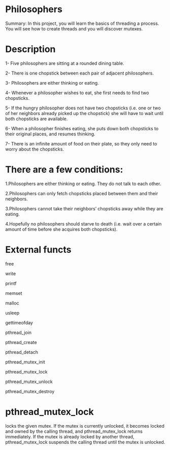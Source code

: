# Philosophers
Summary: In this project, you will learn the basics of threading a process. You will see how to create threads and you will discover mutexes.

# Description
1- Five philosophers are sitting at a rounded dining table.

2- There is one chopstick between each pair of adjacent philosophers.

3- Philosophers are either thinking or eating.

4- Whenever a philosopher wishes to eat, she first needs to find two chopsticks.

5- If the hungry philosopher does not have two chopsticks (i.e. one or two of her neighbors already picked up the chopstick) she will have to wait until both chopsticks are available.

6- When a philosopher finishes eating, she puts down both chopsticks to their original places, and resumes thinking.

7- There is an infinite amount of food on their plate, so they only need to worry about the chopsticks.

# There are a few conditions:
1.Philosophers are either thinking or eating. They do not talk to each other.

2.Philosophers can only fetch chopsticks placed between them and their neighbors.

3.Philosophers cannot take their neighbors’ chopsticks away while they are eating.

4.Hopefully no philosophers should starve to death (i.e. wait over a certain amount of time before she acquires both chopsticks).

# External functs
free

write

printf

memset

malloc

usleep

gettimeofday

pthread_join

pthread_create

pthread_detach

pthread_mutex_init

pthread_mutex_lock

pthread_mutex_unlock

pthread_mutex_destroy

# pthread_mutex_lock
locks the given mutex. If the mutex is currently unlocked, it becomes locked and owned by the calling thread, and pthread_mutex_lock returns immediately. If the mutex is already locked by another thread, pthread_mutex_lock suspends the calling thread until the mutex is unlocked.
